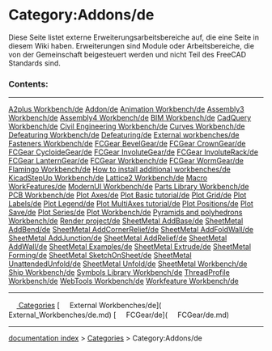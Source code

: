 # Category:Addons/de
Diese Seite listet externe Erweiterungsarbeitsbereiche auf, die eine Seite in diesem Wiki haben. Erweiterungen sind Module oder Arbeitsbereiche, die von der Gemeinschaft beigesteuert werden und nicht Teil des FreeCAD Standards sind.

### Contents:

  ------------------------------------------------------------------------------------------- ------------------------------------------------------------------------------------------------- -------------------------------------------------------------------------
  [A2plus Workbench/de](A2plus_Workbench/de.md)                                       [Addon/de](Addon/de.md)                                                                   [Animation Workbench/de](Animation_Workbench/de.md)
  [Assembly3 Workbench/de](Assembly3_Workbench/de.md)                                 [Assembly4 Workbench/de](Assembly4_Workbench/de.md)                                       [BIM Workbench/de](BIM_Workbench/de.md)
  [CadQuery Workbench/de](CadQuery_Workbench/de.md)                                   [Civil Engineering Workbench/de](Civil_Engineering_Workbench/de.md)                       [Curves Workbench/de](Curves_Workbench/de.md)
  [Defeaturing Workbench/de](Defeaturing_Workbench/de.md)                             [Defeaturing/de](Defeaturing/de.md)                                                       [External workbenches/de](External_workbenches/de.md)
  [Fasteners Workbench/de](Fasteners_Workbench/de.md)                                 [FCGear BevelGear/de](FCGear_BevelGear/de.md)                                             [FCGear CrownGear/de](FCGear_CrownGear/de.md)
  [FCGear CycloideGear/de](FCGear_CycloideGear/de.md)                                 [FCGear InvoluteGear/de](FCGear_InvoluteGear/de.md)                                       [FCGear InvoluteRack/de](FCGear_InvoluteRack/de.md)
  [FCGear LanternGear/de](FCGear_LanternGear/de.md)                                   [FCGear Workbench/de](FCGear_Workbench/de.md)                                             [FCGear WormGear/de](FCGear_WormGear/de.md)
  [Flamingo Workbench/de](Flamingo_Workbench/de.md)                                   [How to install additional workbenches/de](How_to_install_additional_workbenches/de.md)   [KicadStepUp Workbench/de](KicadStepUp_Workbench/de.md)
  [Lattice2 Workbench/de](Lattice2_Workbench/de.md)                                   [Macro WorkFeatures/de](Macro_WorkFeatures/de.md)                                         [ModernUI Workbench/de](ModernUI_Workbench/de.md)
  [Parts Library Workbench/de](Parts_Library_Workbench/de.md)                         [PCB Workbench/de](PCB_Workbench/de.md)                                                   [Plot Axes/de](Plot_Axes/de.md)
  [Plot Basic tutorial/de](Plot_Basic_tutorial/de.md)                                 [Plot Grid/de](Plot_Grid/de.md)                                                           [Plot Labels/de](Plot_Labels/de.md)
  [Plot Legend/de](Plot_Legend/de.md)                                                 [Plot MultiAxes tutorial/de](Plot_MultiAxes_tutorial/de.md)                               [Plot Positions/de](Plot_Positions/de.md)
  [Plot Save/de](Plot_Save/de.md)                                                     [Plot Series/de](Plot_Series/de.md)                                                       [Plot Workbench/de](Plot_Workbench/de.md)
  [Pyramids and polyhedrons Workbench/de](Pyramids_and_polyhedrons_Workbench/de.md)   [Render project/de](Render_project/de.md)                                                 [SheetMetal AddBase/de](SheetMetal_AddBase/de.md)
  [SheetMetal AddBend/de](SheetMetal_AddBend/de.md)                                   [SheetMetal AddCornerRelief/de](SheetMetal_AddCornerRelief/de.md)                         [SheetMetal AddFoldWall/de](SheetMetal_AddFoldWall/de.md)
  [SheetMetal AddJunction/de](SheetMetal_AddJunction/de.md)                           [SheetMetal AddRelief/de](SheetMetal_AddRelief/de.md)                                     [SheetMetal AddWall/de](SheetMetal_AddWall/de.md)
  [SheetMetal Examples/de](SheetMetal_Examples/de.md)                                 [SheetMetal Extrude/de](SheetMetal_Extrude/de.md)                                         [SheetMetal Forming/de](SheetMetal_Forming/de.md)
  [SheetMetal SketchOnSheet/de](SheetMetal_SketchOnSheet/de.md)                       [SheetMetal UnattendedUnfold/de](SheetMetal_UnattendedUnfold/de.md)                       [SheetMetal Unfold/de](SheetMetal_Unfold/de.md)
  [SheetMetal Workbench/de](SheetMetal_Workbench/de.md)                               [Ship Workbench/de](Ship_Workbench/de.md)                                                 [Symbols Library Workbench/de](Symbols_Library_Workbench/de.md)
  [ThreadProfile Workbench/de](ThreadProfile_Workbench/de.md)                         [WebTools Workbench/de](WebTools_Workbench/de.md)                                         [Workfeature Workbench/de](Workfeature_Workbench/de.md)
                                                                                                                                                                                                
  ------------------------------------------------------------------------------------------- ------------------------------------------------------------------------------------------------- -------------------------------------------------------------------------

[<img src="images/Property.png" style="width:16px"> Categories](Category_Categories.md) [<img src="images/Property.png" style="width:16px"> External Workbenches/de](<img src="images/Property.png" style="width:16px"> External_Workbenches/de.md) [<img src="images/Property.png" style="width:16px"> FCGear/de](<img src="images/Property.png" style="width:16px"> FCGear/de.md)

---
[documentation index](../README.md) > [Categories](Category_Categories.md) > Category:Addons/de
